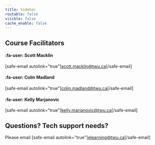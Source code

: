 ```yaml
---
title: Sidebar
routable: false
visible: false
cache_enable: false
---
```


## Course Facilitators
#### :fa-user: Scott Macklin  
[safe-email autolink="true"]scott.macklin@twu.ca[/safe-email]  

#### :fa-user: Colin Madland  
[safe-email autolink="true"]colin.madland@twu.ca[/safe-email]  

#### :fa-user: Kelly Marjanovic  
[safe-email autolink="true"]kelly.marjanovic@twu.ca[/safe-email]  


## Questions? Tech support needs?
Please email [safe-email autolink="true"]elearning@twu.ca[/safe-email] 
